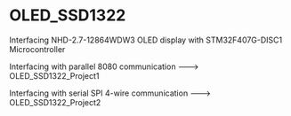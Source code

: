 # OLED_SSD1322
Interfacing NHD-2.7-12864WDW3 OLED display with STM32F407G-DISC1 Microcontroller


Interfacing with parallel 8080 communication ---> OLED_SSD1322_Project1

Interfacing with serial SPI 4-wire communication ---> OLED_SSD1322_Project2
